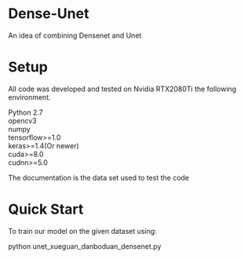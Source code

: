 # Dense-Unet
An idea of combining Densenet and Unet  



# Setup
All code was developed and tested on Nvidia RTX2080Ti the following environment.

Python 2.7  
opencv3  
numpy  
tensorflow>=1.0  
keras>=1.4(Or newer)  
cuda>=8.0  
cudnn>=5.0  

The documentation is the data set used to test the code

# Quick Start
To train our model on the given dataset using:  

python unet_xueguan_danboduan_densenet.py  

